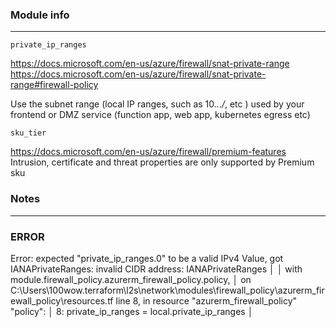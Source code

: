 ### Module info
---

`private_ip_ranges` 

https://docs.microsoft.com/en-us/azure/firewall/snat-private-range
https://docs.microsoft.com/en-us/azure/firewall/snat-private-range#firewall-policy

Use the subnet range (local IP ranges, such as 10.*.*.*/*, etc ) used by your frontend or DMZ service (function app, web app, kubernetes egress etc)   

`sku_tier`

https://docs.microsoft.com/en-us/azure/firewall/premium-features
Intrusion, certificate and threat properties are only supported by Premium sku

### Notes
---



### ERROR

 Error: expected "private_ip_ranges.0" to be a valid IPv4 Value, got IANAPrivateRanges: invalid CIDR address: IANAPrivateRanges
│
│   with module.firewall_policy.azurerm_firewall_policy.policy,
│   on C:\Users\100wow\.terraform\l2s\network\modules\firewall_policy\azurerm_firewall_policy\resources.tf line 8, in resource "azurerm_firewall_policy" "policy":
│    8:   private_ip_ranges        = local.private_ip_ranges
│